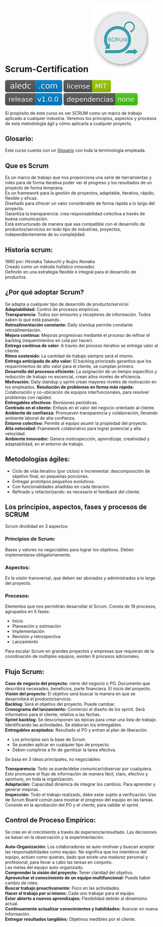 # Scrum-Certification  <img src="https://github.com/aledc7/Scrum-Certification/blob/master/recursos/logo-scrum.png" width="200">




[![aledc.com](https://github.com/aledc7/Scrum-Certification/blob/master/recursos/aledc.com.svg)](https://aledc.com)
[![License](https://github.com/aledc7/Scrum-Certification/blob/master/recursos/mit-license.svg)](https://aledc.com)
[![GitHub release](https://github.com/aledc7/Scrum-Certification/blob/master/recursos/release.svg)](https://aledc.com)
[![Dependencies](https://github.com/aledc7/Scrum-Certification/blob/master/recursos/dependencias-none.svg)](https://aledc.com)

El propósito de este curso es ver SCRUM como un marco de trabajo aplicado a cualquier industria. Veremos los principios, aspectos y procesos de esta metodología ágil y cómo aplicarla a cualquier proyecto.

## Glosario:
Este curso cuenta con un [Glosario](https://github.com/aledc7/Scrum-Certification/blob/master/glosario.md) con toda la terminología empleada. 



## Que es Scrum
Es un marco de trabajo que nos proporciona una serie de herramientas y roles para de forma iterativa poder ver el progreso y los resultados de un proyecto de forma temprana.   
Es un framework para la gestión de proyectos, adaptable, iterativo, rápido, flexible y eficaz.   
Diseñado para ofrecer un valor considerable de forma rápida a lo largo del proyecto.   
Garantiza la transparencia: crea responsabilidad colectiva a través de buena comunicación.   
Está estructurado de manera que sea compatible con el desarrollo de productos/servicios en todo tipo de industrias, proyectos, independientemente de su complejidad.



## Historia scrum:
1980 por: Hirotaka Takeuchi y Ikujiro Nonaka  
Creado como un método holístico innovador.   
Definido en una estrategia flexible e integral para el desarrollo de productos.   

## ¿Por qué adoptar Scrum?  
Se adapta a cualquier tipo de desarrollo de producto/servicio:  
__Adaptabilidad:__ Control de procesos empíricos.   
__Transparencia:__ Todos son emisores y receptores de información. Todos saben lo que está pasando.   
__Retroalimentación constante:__ Daily standup permite constante retroalimentación.   
__Mejora continua:__ Mejoras progresivas mediante el proceso de refinar el backlog (requerimientos en cola por hacer).   
__Entrega continua de valor:__ A través del proceso iterativo se entrega valor al cliente.   
__Ritmo sostenido:__ La cantidad de trabajo siempre será el mismo.   
__Entrega anticipada de alto valor:__ El backlog priorizado garantiza que los requerimientos de alto valor para el cliente, se cumplan primero.   
__Desarrollo del procesos eficiente:__ La asignación de un tiempo específico y reducción de trabajo no escencial, crean altos niveles de eficiencia.   
__Motivación:__ Daily standup y sprint crean mayores niveles de motivación en los empleados.
__Resolución de problemas en forma más rápida:__ Colaboración y co-ubicación de equipos interfuncionales, para resolver problemas con rapidez.   
__Entregables efectivos:__ Revisiones periódicas.   
__Centrado en el cliente:__ Énfasis en el valor del negocio orientado al cliente.   
__Ambiente de confianza:__ Promueven transparencia y colaboración, llevando ambiente laboral de alta confianza.   
__Entorno colectivo:__ Permite al equipo asumir la propiedad del proyecto.   
__Alta velocidad:__ Framework colaborativo para lograr potencial y alta velocidad.   
__Ambiente innovador:__ Genera instrospección, aprendizaje, creatividad y adaptabilidad, en el entorno de trabajo.    



## Metodologías ágiles:

- Ciclo de vida iterativo (por ciclos) e incremental: descomposición de objetivo final, en pequeñas porciones.
- Entregar prototipos pequeños evolutivos.
- Con funcionalidades añadidas en cada iteración.
- Refinado y refactorizando: es necesario el feedback del cliente.




## Los principios, aspectos, fases y procesos de SCRUM

Scrum divididad en 3 aspectos:
### Principios de Scrum: 
Bases y valores no negociables para lograr los objetivos. Deben implementarse obligatoriamente.   

### Aspectos: 
Es la visión transversal, que deben ser aborados y administrados a lo largo del proyecto.   

### Procesos: 
Elementos que nos permitirán desarrollar el Scrum. Consta de 19 procesos, agrupados en 5 fases:
- Inicio
- Planeación y estimación
- Implementación
- Revisión y retrospectiva
- Lanzamiento

Para escalar Scrum en grandes proyectos y empresas que requieran de la coordinación de múltiples equipos, existen 8 procesos adicionales.

## Flujo Scrum:

__Caso de negocio del proyecto:__ viene del negocio o PO. Documento que describirá necesades, beneficios, parte financiera. El inicio del proyecto.   
__Visión del proyecto:__ El objetivo será buscar la manera en que se desarrollará el producto/servicio.   
__Backlog:__ Será el objetivo del proyecto. Puede cambiar.   
__Cronograma del lanzamiento:__ Comienzo el diseño de los sprint. Será informativo para el cliente, relativo a las fechas.   
__Sprint backlog:__ Se descomponen las épicas para crear una lista de trabajo. Identificando las actividades. Se elaboran los entregables.   
__Entregables aceptados:__ Resultado al PO y entran al plan de liberación.   

- Los principios son la base de Scrum.  
- Se pueden aplicar en cualquier tipo de proyecto.  
- Deben cumplirse a fin de garntizar la tarea efectiva.

Se basa en 3 ideas principales, no negociables:  

__Transparencia__: Todo se puede/debe comunicar/observar por cualquiera. Esto promueve el flujo de información de manera fácil, claro, efectivo y oportuno, en toda la organización.   
__Adaptación:__ Capacidad dinámica de integrar los cambios. Para aprender y generar mejoras.    
__Inspección:__ Todo el trabajo realizado, debe estar sujeto a verificación. Uso de Scrum Board común para mostrar el progreso del equipo en las tareas. Consiste en la aprobación del PO y el cliente, para validar el sprint.    

## Control de Proceso Empírico:
Se cree en el crecimiento a través de experiencia/resultado. Las decisiones se basan en la observación y la experimentación.   

__Auto-Organización:__ Los colaboradores se auto-motivan y buscan aceptar las responsabilidades como equipo. No significa que los miembros del equipo, actúen como quieran, dado que existe una madurez personal y profesional, para llevar a cabo las tareas en conjunto.    
Las metas del equipo auto-organizado.    
__Comprender la visión del proyecto:__ Tener claridad del objetivo.    
__Aprovechar el conocimiento de un equipo multifuncional:__ Puede haber cambio de roles.   
__Buscar trabajo proactivamente:__ Foco en las actividades.   
__Hacer el trabajo por sí mismo:__ Cada uno trabajar para el equipo.   
__Estar abierto a nuevos aprendizajes:__ Flexibilidad debido al dinamismo actual.   
__Continuamente actualizar conocimientos y habilidades:__ Avanzar en nueva información.   
__Entregar resultados tangibles:__ Objetivos medibles por el cliente.    

